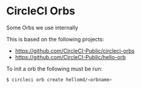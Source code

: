 # CircleCI Orbs

Some Orbs we use internally

This is based on the following projects:

- https://github.com/CircleCI-Public/circleci-orbs
- https://github.com/CircleCI-Public/hello-orb

To init a orb the following must be run:
```sh
$ circleci orb create hellomd/<orbname>
```
